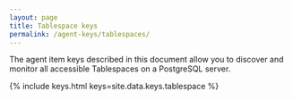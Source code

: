 ```yaml
---
layout: page
title: Tablespace keys
permalink: /agent-keys/tablespaces/
---
```


The agent item keys described in this document allow you to discover and
monitor all accessible Tablespaces on a PostgreSQL server.

{% include keys.html keys=site.data.keys.tablespace %}
